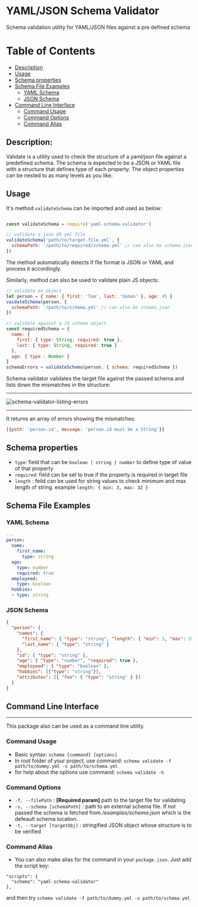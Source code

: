 YAML/JSON Schema Validator
==========================
Schema validation utility for YAML/JSON files against a pre defined schema

Table of Contents
====================

  * [Description](#description)
  * [Usage](#usage)
  * [Schema properties](#schema-properties)
  * [Schema File Examples](#schema-file-examples)
    * [YAML Schema](#yaml-schema)
    * [JSON Schema](#json-schema)
  * [Command Line Interface](#command-line-interface)
    * [Command Usage](#command-usage)
    * [Command Options](#command-options)
    * [Command Alias](#command-alias)

## Description:

Validate is a utility used to check the structure of
a yaml/json file against a predefined schema. The schema is expected
to be a JSON or YAML file with a structure that defines type of each property.
The object properties can be nested to as many levels as you like.

## Usage

It's method `validateSchema` can be imported and used as below:

```javascript

const validateSchema = require('yaml-schema-validator')

// validate a json OR yml file
validateSchema('path/to/target-file.yml', {
  schemaPath: '/path/to/required/schema.yml' // can also be schema.json
})
```
The method automatically detects if file format is JSON or YAML and process it accordingly.  


Similarly, method can also be used to validate plain JS objects:

```javascript
// validate an object
let person = { name: { first: 'Tom', last: 'Xoman' }, age: 45 }
vaidateSchema(person, {
  schemaPath: '/path/to/schema.yml' // can also be schema.json
})

// validate against a JS schema object
const requiredSchema = {
  name: {
    first: { type: String, required: true },
    last: { type: String, required: true }
  },
  age: { type : Number }
}
schemaErrors = validateSchema(person, { schema: requiredSchema })
```
Schema validator validates the target file against the passed schema and
lists down the mismatches in the structure:
________
![schema-validator-listing-errors](https://image.ibb.co/caSGtd/schema_validator.png)
________

It returns an array of errors showing the mismatches:
```javascript
[{path: 'person.id', message: 'person.id must be a String'}]
```

## Schema properties
- `type`: field that can be `boolean | string | number` to define type of value of that property
- `required`: field can be set to true if the property is required in target file
- `length` : feild can be used for string values to check minimum and max length of string. example `length: { min: 3, max: 32 }`

## Schema File Examples

### YAML Schema
```yml
---
person:
  name:
    first_name:
      type: string
  age:
    type: number
    required: true
  employeed:
    type: boolean
  hobbies:
  - type: string
```

### JSON Schema
```json
{
  "person": {
    "names": {
      "first_name": { "type": "string", "length": { "min": 3, "max": 32 } },
      "last_name": { "type": "string" }
    },
    "id": { "type": "string" },
    "age": { "type": "number", "required": true },
    "employeed": { "type": "boolean" },
    "hobbies": [{"type": "string"}],
    "attributes": [{ "foo": { "type": "string" } }]
  }
}
```

## Command Line Interface
----------------

This package also can be used as a command line utility.

### Command Usage
- Basic syntax: `schema [command] [options]`
- In root folder of your project, use command: 
`schema validate -f path/to/dummy.yml -s path/to/schema.yml`
- for help about the options use command:
`schema validate -h`

### Command Options

- `-f, --filePath` <filePath> : **[Required param]** path to the target file for validating
- `-s, --schema [schemaPath]` : path to an external schema file. If not passed the schema is fetched from _/examples/schema.json_ which is the defeault schema location.
- `-t, --target [targetObj]`  : stringified JSON object whose structure is to be verified

### Command Alias
- You can also make alias for the command in your `package.json`. Just add the script key:
```
"scripts": {
  "schema": "yaml-schema-validator"
},
```
and then try `schema validate -f path/to/dummy.yml -s path/to/schema.yml`